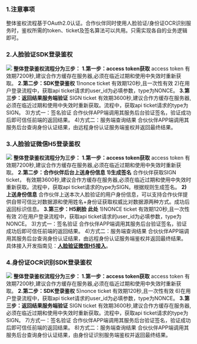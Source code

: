 ### 1.注意事项
整体鉴权流程基于OAuth2.0认证。合作伙伴同时使用人脸验证/身份证OCR识别服务时，鉴权所需的token、ticket及签名算法可以共用。只需实现各自的业务逻辑即可。
### 2.人脸验证SDK登录鉴权
![](https://mc.qcloudimg.com/static/img/3f21017572807fce0fb29b64f1481b84/image.jpg)
**整体登录鉴权流程分为三步：**
**1.第一步：access token获取**
access token 有效期7200秒,建议合作方缓存在服务器,必须在临近过期和使用中失效时重新获取。
**2.第二步：SDK登录鉴权**
1)nonce ticket 有效期120秒,且一次性有效
2)在用户登录流程中，获取api ticket请求的user_id为必填参数，type为NONCE。
**3.第三步：返回结果服务端验证**
SIGN ticket 有效期3600秒,建议合作方缓存在服务器,必须在临近过期和使用中失效时重新获取。流程中，获取api ticket请求的type为SIGN。
3)方式一：签名验证
合作伙伴APP端调用其服务后台验证签名，验证成功后即可信任前端的返回结果。
4)方式二：服务端查询结果
合伙伙伴APP端调用其服务后台查询身份认证结果，由远程身份认证服务端鉴权并返回最终结果。

### 3.人脸验证微信H5登录鉴权
![](https://mc.qcloudimg.com/static/img/03f169bd91812cd1125d44fadf6083c2/image.jpg)
**整体登录鉴权流程分为三步：**
**1.第一步：access token获取**
access token 有效期7200秒,建议合作方缓存在服务器,必须在临近过期和使用中失效时重新获取。
**2.第二步：合作伙伴后台上送身份信息**
**1)生成签名**
合作伙伴获取SIGN ticket， 有效期3600秒,建议合作方缓存在服务器,必须在临近过期和使用中失效时重新获取。流程中，获取api ticket请求的type为SIGN。根据规则生成签名。
**2)上送身份信息**
合作伙伴上送本次人脸验证的用户身份信息，可以支持合作伙伴提供自带可信比对数据源和使用姓名+身份证获取权威比对数据源两种方式。成功后返回标识信息。
**3.第三步：H5刷脸**
**此处**
1)NONCE ticket 有效期120秒,且一次性有效
2)在用户登录流程中，获取api ticket请求的user_id为必填参数，type为NONCE。
3)方式一：签名验证
合作伙伴APP端调用其服务后台验证签名，验证成功后即可信任前端的返回结果。
4)方式二：服务端查询结果
合伙伙伴APP端调用其服务后台查询身份认证结果，由远程身份认证服务端鉴权并返回最终结果。
具体接入开发指南见：[**人脸验证微信H5接入**](https://www.qcloud.com/document/product/295/10183?!preview&lang=cn)。

### 4.身份证OCR识别SDK登录鉴权
 ![](https://mc.qcloudimg.com/static/img/38c45a90246d591ad6eddea55d3226c2/image.png)
**整体登录鉴权流程分为三步：
1.第一步：access token获取**
access token 有效期7200秒,建议合作方缓存在服务器,必须在临近过期和使用中失效时重新获取。
**2.第二步：SDK登录鉴权**
5)nonce ticket 有效期120秒,且一次性有效
6)在用户登录流程中，获取api ticket请求的user_id为必填参数，type为NONCE。
**3.第三步：返回结果服务端验证**
SIGN ticket 有效期3600秒,建议合作方缓存在服务器,必须在临近过期和使用中失效时重新获取。流程中，获取api ticket请求的type为SIGN。
7)方式一：签名验证
合作伙伴APP端调用其服务后台验证签名，验证成功后即可信任前端的返回结果。
8)方式二：服务端查询结果
合伙伙伴APP端调用其服务后台查询身份认证结果，由身份证识别服务端鉴权并返回最终结果。

